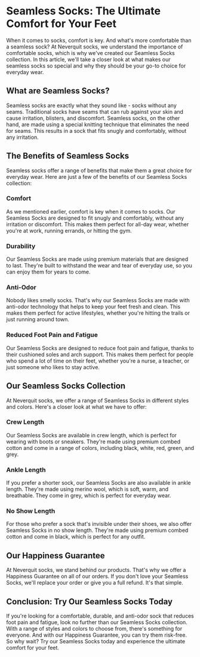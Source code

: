 # Seamless Socks: The Ultimate Comfort for Your Feet

When it comes to socks, comfort is key. And what's more comfortable than a seamless sock? At Neverquit socks, we understand the importance of comfortable socks, which is why we've created our Seamless Socks collection. In this article, we'll take a closer look at what makes our seamless socks so special and why they should be your go-to choice for everyday wear.

## What are Seamless Socks?

Seamless socks are exactly what they sound like - socks without any seams. Traditional socks have seams that can rub against your skin and cause irritation, blisters, and discomfort. Seamless socks, on the other hand, are made using a special knitting technique that eliminates the need for seams. This results in a sock that fits snugly and comfortably, without any irritation.

## The Benefits of Seamless Socks

Seamless socks offer a range of benefits that make them a great choice for everyday wear. Here are just a few of the benefits of our Seamless Socks collection:

### Comfort

As we mentioned earlier, comfort is key when it comes to socks. Our Seamless Socks are designed to fit snugly and comfortably, without any irritation or discomfort. This makes them perfect for all-day wear, whether you're at work, running errands, or hitting the gym.

### Durability

Our Seamless Socks are made using premium materials that are designed to last. They're built to withstand the wear and tear of everyday use, so you can enjoy them for years to come.

### Anti-Odor

Nobody likes smelly socks. That's why our Seamless Socks are made with anti-odor technology that helps to keep your feet fresh and clean. This makes them perfect for active lifestyles, whether you're hitting the trails or just running around town.

### Reduced Foot Pain and Fatigue

Our Seamless Socks are designed to reduce foot pain and fatigue, thanks to their cushioned soles and arch support. This makes them perfect for people who spend a lot of time on their feet, whether you're a nurse, a teacher, or just someone who likes to stay active.

## Our Seamless Socks Collection

At Neverquit socks, we offer a range of Seamless Socks in different styles and colors. Here's a closer look at what we have to offer:

### Crew Length

Our Seamless Socks are available in crew length, which is perfect for wearing with boots or sneakers. They're made using premium combed cotton and come in a range of colors, including black, white, red, green, and grey.

### Ankle Length

If you prefer a shorter sock, our Seamless Socks are also available in ankle length. They're made using merino wool, which is soft, warm, and breathable. They come in grey, which is perfect for everyday wear.

### No Show Length

For those who prefer a sock that's invisible under their shoes, we also offer Seamless Socks in no show length. They're made using premium combed cotton and come in black, which is perfect for any outfit.

## Our Happiness Guarantee

At Neverquit socks, we stand behind our products. That's why we offer a Happiness Guarantee on all of our orders. If you don't love your Seamless Socks, we'll replace your order or give you a full refund. It's that simple.

## Conclusion: Try Our Seamless Socks Today

If you're looking for a comfortable, durable, and anti-odor sock that reduces foot pain and fatigue, look no further than our Seamless Socks collection. With a range of styles and colors to choose from, there's something for everyone. And with our Happiness Guarantee, you can try them risk-free. So why wait? Try our Seamless Socks today and experience the ultimate comfort for your feet.